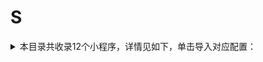 # S
<details>
<summary>
本目录共收录12个小程序，详情见如下，单击导入对应配置：
</summary>

- [上海地铁Metro大都会乘车码](surge:///install-module?url=https%3A%2F%2Fraw.githubusercontent.com%2FzirawellRule%2FSurge%2FAdblock%2FApplet%2FWechat%2FS%2F%E4%B8%8A%E6%B5%B7%E5%9C%B0%E9%93%81Metro%E5%A4%A7%E9%83%BD%E4%BC%9A%E4%B9%98%E8%BD%A6%E7%A0%81%2Fshmetro.sgmodule)
- [上海电信](surge:///install-module?url=https%3A%2F%2Fraw.githubusercontent.com%2FzirawellRule%2FSurge%2FAdblock%2FApplet%2FWechat%2FS%2F%E4%B8%8A%E6%B5%B7%E7%94%B5%E4%BF%A1%2Fsh189.sgmodule)
- [四川天府银行](surge:///install-module?url=https%3A%2F%2Fraw.githubusercontent.com%2FzirawellRule%2FSurge%2FAdblock%2FApplet%2FWechat%2FS%2F%E5%9B%9B%E5%B7%9D%E5%A4%A9%E5%BA%9C%E9%93%B6%E8%A1%8C%2Fcgbank.sgmodule)
- [搜电充电](surge:///install-module?url=https%3A%2F%2Fraw.githubusercontent.com%2FzirawellRule%2FSurge%2FAdblock%2FApplet%2FWechat%2FS%2F%E6%90%9C%E7%94%B5%E5%85%85%E7%94%B5%2Fsd.sgmodule)
- [收钱吧](surge:///install-module?url=https%3A%2F%2Fraw.githubusercontent.com%2FzirawellRule%2FSurge%2FAdblock%2FApplet%2FWechat%2FS%2F%E6%94%B6%E9%92%B1%E5%90%A7%2Fshouqianba.sgmodule)
- [松果出行](surge:///install-module?url=https%3A%2F%2Fraw.githubusercontent.com%2FzirawellRule%2FSurge%2FAdblock%2FApplet%2FWechat%2FS%2F%E6%9D%BE%E6%9E%9C%E5%87%BA%E8%A1%8C%2Fsongguo.sgmodule)
- [申通快递](surge:///install-module?url=https%3A%2F%2Fraw.githubusercontent.com%2FzirawellRule%2FSurge%2FAdblock%2FApplet%2FWechat%2FS%2F%E7%94%B3%E9%80%9A%E5%BF%AB%E9%80%92%2Fsto.sgmodule)
- [神州租车](surge:///install-module?url=https%3A%2F%2Fraw.githubusercontent.com%2FzirawellRule%2FSurge%2FAdblock%2FApplet%2FWechat%2FS%2F%E7%A5%9E%E5%B7%9E%E7%A7%9F%E8%BD%A6%2Fzuche.sgmodule)
- [闪送](surge:///install-module?url=https%3A%2F%2Fraw.githubusercontent.com%2FzirawellRule%2FSurge%2FAdblock%2FApplet%2FWechat%2FS%2F%E9%97%AA%E9%80%81%2Fshansong.sgmodule)
- [顺丰速运](surge:///install-module?url=https%3A%2F%2Fraw.githubusercontent.com%2FzirawellRule%2FSurge%2FAdblock%2FApplet%2FWechat%2FS%2F%E9%A1%BA%E4%B8%B0%E9%80%9F%E8%BF%90%2Fsfexpress.sgmodule)
- [首旅如家酒店集团](surge:///install-module?url=https%3A%2F%2Fraw.githubusercontent.com%2FzirawellRule%2FSurge%2FAdblock%2FApplet%2FWechat%2FS%2F%E9%A6%96%E6%97%85%E5%A6%82%E5%AE%B6%E9%85%92%E5%BA%97%E9%9B%86%E5%9B%A2%2Fhomeinns.sgmodule)
- [首汽约车](surge:///install-module?url=https%3A%2F%2Fraw.githubusercontent.com%2FzirawellRule%2FSurge%2FAdblock%2FApplet%2FWechat%2FS%2F%E9%A6%96%E6%B1%BD%E7%BA%A6%E8%BD%A6%2F01zhuanche.sgmodule)

</details>